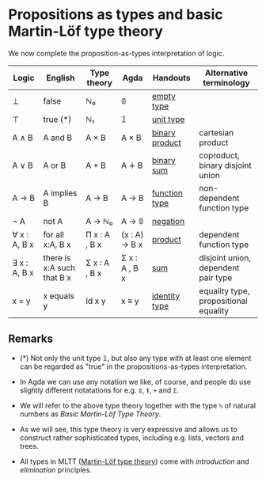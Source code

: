 <!--
```agda
{-# OPTIONS --without-K --safe #-}

module curry-howard where

open import general-notation
```
-->
# Propositions as types and basic Martin-Löf type theory

We now complete the proposition-as-types interpretation of logic.

| Logic           | English                    | Type theory   | Agda          | Handouts                                            | Alternative terminology               |
| ---             | ---                        | ---           | ---           | ---                                                 | ---                                   |
| ⊥               | false                      | ℕ₀            | 𝟘             | [empty type](empty-type.lagda.md)                   |                                       |
| ⊤               | true (*)                   | ℕ₁            | 𝟙             | [unit type](unit-type.lagda.md)                     |                                       |
| A ∧ B           | A and B                    | A × B         | A × B         | [binary product](binary-products.lagda.md) | cartesian product                        |
| A ∨ B           | A or B                     | A + B         | A ∔ B         | [binary sum](binary-sums.lagda.md)                   | coproduct, <br> binary disjoint union      |
| A → B           | A implies B                | A → B         | A → B         | [function type](products.lagda.md)                   | non-dependent function type           |
| ¬ A             | not A                      | A → ℕ₀        | A → 𝟘         | [negation](negation.lagda.md)                       |                                       |
| ∀ x : A, B x    | for all x:A, B x           | Π x : A , B x | (x : A) → B x | [product](products.lagda.md)                         | dependent function type               |
| ∃ x : A, B x    | there is x:A such that B x | Σ x ꞉ A , B x | Σ x ꞉ A , B x | [sum](sums.lagda.md)                                 | disjoint union, <br> dependent pair type   |
| x = y           | x equals y                 | Id x y        | x ≡ y         | [identity type](identity-type.lagda.md)             | equality type, <br> propositional equality |

## Remarks

 * (*) Not only the unit type 𝟙, but also any type with at least one element can be regarded as "true" in the propositions-as-types interpretation.

 * In Agda we can use any notation we like, of course, and people do use slightly different notatations for e.g. `𝟘`, `𝟏`, `+` and `Σ`.

 * We will refer to the above type theory together with the type `ℕ` of natural numbers as *Basic Martin-Löf Type Theory*.

 * As we will see, this type theory is very expressive and allows us to construct rather sophisticated types, including e.g. lists, vectors and trees.

 * All types in MLTT ([Martin-Löf type theory](http://archive-pml.github.io/martin-lof/pdfs/Bibliopolis-Book-1984.pdf)) come with *introduction* and *elimination* principles.
